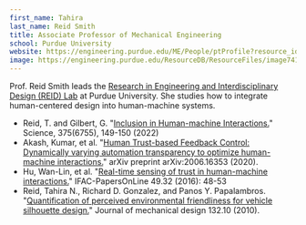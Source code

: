 ```yaml
---
first_name: Tahira
last_name: Reid Smith
title: Associate Professor of Mechanical Engineering
school: Purdue University
website: https://engineering.purdue.edu/ME/People/ptProfile?resource_id=74127
image: https://engineering.purdue.edu/ResourceDB/ResourceFiles/image74131
---
```

Prof. Reid Smith leads the [Research in Engineering and Interdisciplinary Design (REID) Lab](https://engineering.purdue.edu/reidlab/) at Purdue University. She studies how to integrate human-centered design into human-machine systems.
- Reid, T. and Gilbert, G. "[Inclusion in Human-machine Interactions.](https://doi.org/10.1126/science.abf2618)" Science, 375(6755), 149-150 (2022)
- Akash, Kumar, et al. "[Human Trust-based Feedback Control: Dynamically varying automation transparency to optimize human-machine interactions.](https://arxiv.org/pdf/2006.16353.pdf)" arXiv preprint arXiv:2006.16353 (2020).
- Hu, Wan-Lin, et al. "[Real-time sensing of trust in human-machine interactions.](https://engineering.purdue.edu/reidlab/assets/2016_Hu_Akash_Jain_Reid.pdf)" IFAC-PapersOnLine 49.32 (2016): 48-53
- Reid, Tahira N., Richard D. Gonzalez, and Panos Y. Papalambros. "[Quantification of perceived environmental friendliness for vehicle silhouette design.](https://asmedigitalcollection.asme.org/mechanicaldesign/article/132/10/101010/450739)" Journal of mechanical design 132.10 (2010). 